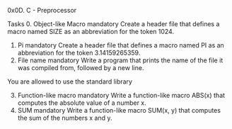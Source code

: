 0x0D. C - Preprocessor

Tasks
0. Object-like Macro
mandatory
Create a header file that defines a macro named SIZE as an abbreviation for the token 1024.
1. Pi
mandatory
Create a header file that defines a macro named PI as an abbreviation for the token 3.14159265359.
2. File name
mandatory
Write a program that prints the name of the file it was compiled from, followed by a new line.

You are allowed to use the standard library

3. Function-like macro
mandatory
Write a function-like macro ABS(x) that computes the absolute value of a number x.
4. SUM
mandatory
Write a function-like macro SUM(x, y) that computes the sum of the numbers x and y.
